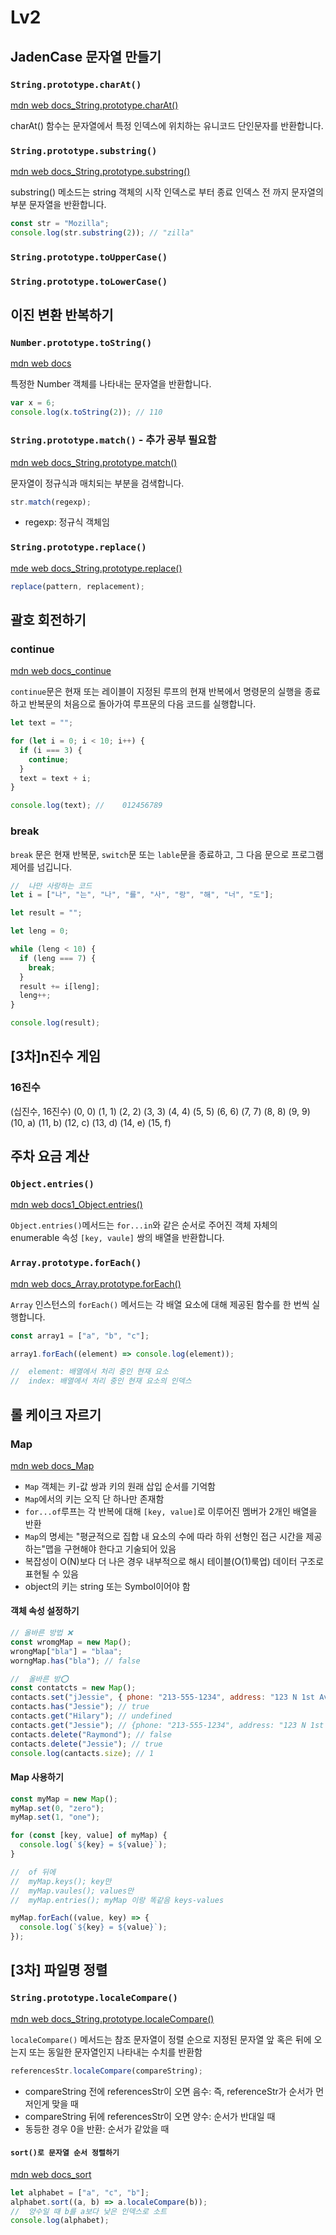 # Lv2

## JadenCase 문자열 만들기

### `String.prototype.charAt()`

[mdn web docs_String.prototype.charAt()]("https://developer.mozilla.org/ko/docs/Web/JavaScript/Reference/Global_Objects/String/charAt")

charAt() 함수는 문자열에서 특정 인덱스에 위치하는 유니코드 단인문자를 반환합니다.

### `String.prototype.substring()`

[mdn web docs_String.prototype.substring()]("https://developer.mozilla.org/ko/docs/Web/JavaScript/Reference/Global_Objects/String/substring")

substring() 메소드는 string 객체의 시작 인덱스로 부터 종료 인덱스 전 까지 문자열의 부분 문자열을 반환합니다.

```js
const str = "Mozilla";
console.log(str.substring(2)); // "zilla"
```

### `String.prototype.toUpperCase()`

### `String.prototype.toLowerCase()`

## 이진 변환 반복하기

### `Number.prototype.toString()`

[mdn web docs]("https://developer.mozilla.org/ko/docs/Web/JavaScript/Reference/Global_Objects/Number/toString")

특정한 Number 객체를 나타내는 문자열을 반환합니다.

```js
var x = 6;
console.log(x.toString(2)); // 110
```

### `String.prototype.match()` - 추가 공부 필요함

[mdn web docs_String.prototype.match()]("https://developer.mozilla.org/ko/docs/Web/JavaScript/Reference/Global_Objects/String/match")

문자열이 정규식과 매치되는 부분을 검색합니다.

```js
str.match(regexp);
```

- regexp: 정규식 객체임

### `String.prototype.replace()`

[mde web docs_String.prototype.replace()]("https://developer.mozilla.org/en-US/docs/Web/JavaScript/Reference/Global_Objects/String/replace")

```js
replace(pattern, replacement);
```

## 괄호 회전하기

### continue

[mdn web docs_continue]("https://developer.mozilla.org/ko/docs/Web/JavaScript/Reference/Statements/continue")

`continue`문은 현재 또는 레이블이 지정된 루프의 현재 반복에서 명령문의 실행을 종료하고 반복문의 처음으로 돌아가여 루프문의 다음 코드를 실행합니다.

```js
let text = "";

for (let i = 0; i < 10; i++) {
  if (i === 3) {
    continue;
  }
  text = text + i;
}

console.log(text); //    012456789
```

### break

`break` 문은 현재 반복문, `switch`문 또는 `lable`문을 종료하고, 그 다음 문으로 프로그램 제어를 넘깁니다.

```js
//  나만 사랑하는 코드
let i = ["나", "는", "나", "를", "사", "랑", "해", "너", "도"];

let result = "";

let leng = 0;

while (leng < 10) {
  if (leng === 7) {
    break;
  }
  result += i[leng];
  leng++;
}

console.log(result);
```

## [3차]n진수 게임

### 16진수

(십진수, 16진수)
(0, 0)
(1, 1)
(2, 2)
(3, 3)
(4, 4)
(5, 5)
(6, 6)
(7, 7)
(8, 8)
(9, 9)
(10, a)
(11, b)
(12, c)
(13, d)
(14, e)
(15, f)

## 주차 요금 계산

### `Object.entries()`

[mdn web docs1_Object.entries()]("https://developer.mozilla.org/ko/docs/Web/JavaScript/Reference/Global_Objects/Object/entries")

`Object.entries()`메서드는 `for...in`와 같은 순서로 주어진 객체 자체의 enumerable 속성 `[key, vaule]` 쌍의 배열을 반환합니다.

### `Array.prototype.forEach()`

[mdn web docs_Array.prototype.forEach()]("https://developer.mozilla.org/ko/docs/Web/JavaScript/Reference/Global_Objects/Array/forEach")

`Array` 인스턴스의 `forEach()` 메서드는 각 배열 요소에 대해 제공된 함수를 한 번씩 실행합니다.

```js
const array1 = ["a", "b", "c"];

array1.forEach((element) => console.log(element));

//  element: 배열에서 처리 중인 현재 요소
//  index: 배열에서 처리 중인 현재 요소의 인덱스
```

## 롤 케이크 자르기

### Map

[mdn web docs_Map]("https://developer.mozilla.org/ko/docs/Web/JavaScript/Reference/Global_Objects/Map")

- `Map` 객체는 키-값 쌍과 키의 원래 삽입 순서를 기억함
- `Map`에서의 키는 오직 단 하나만 존재함
- `for...of`루프는 각 반복에 대해 `[key, value]`로 이루어진 멤버가 2개인 배열을 반환
- `Map`의 명세는 "평균적으로 집합 내 요소의 수에 따라 하위 선형인 접근 시간을 제공하는"맵을 구현해야 한다고 기술되어 있음
- 복잡성이 O(N)보다 더 나은 경우 내부적으로 해시 테이블(O(1)룩업) 데이터 구조로 표현될 수 있음
- object의 키는 string 또는 Symbol이어야 함

#### 객체 속성 설정하기

```js
// 올바른 방법 ❌
const wromgMap = new Map();
wrongMap["bla"] = "blaa";
worngMap.has("bla"); // false
```

```js
//  올바른 방⭕
const contatcts = new Map();
contacts.set("jJessie", { phone: "213-555-1234", address: "123 N 1st Ave" });
contacts.has("Jessie"); // true
contacts.get("Hilary"); // undefined
contacts.get("Jessie"); // {phone: "213-555-1234", address: "123 N 1st Ave"}
contacts.delete("Raymond"); // false
contacts.delete("Jessie"); // true
console.log(cantacts.size); // 1
```

#### Map 사용하기

```js
const myMap = new Map();
myMap.set(0, "zero");
myMap.set(1, "one");

for (const [key, value] of myMap) {
  console.log(`${key} = ${value}`);
}

//  of 뒤에
//  myMap.keys(); key만
//  myMap.vaules(); values만
//  myMap.entries(); myMap 이랑 똑같음 keys-values
```

```js
myMap.forEach((value, key) => {
  console.log(`${key} = ${value}`);
});
```

## [3차] 파일명 정렬

### `String.prototype.localeCompare()`

[mdn web docs_String.prototype.localeCompare()]("https://developer.mozilla.org/ko/docs/Web/JavaScript/Reference/Global_Objects/String/localeCompare")

`localeCompare()` 메서드는 참조 문자열이 정렬 순으로 지정된 문자열 앞 혹은 뒤에 오는지 또는 동일한 문자열인지 나타내는 수치를 반환함

```js
referencesStr.localeCompare(compareString);
```

- compareString 전에 referencesStr이 오면 음수: 즉, referenceStr가 순서가 먼저인게 맞을 때
- compareString 뒤에 referencesStr이 오면 양수: 순서가 반대일 때
- 동등한 경우 0을 반환: 순서가 같았을 때

#### `sort()로 문자열 순서 정렬하기`

[mdn web docs_sort]("https://developer.mozilla.org/ko/docs/Web/JavaScript/Reference/Global_Objects/Array/sort")

```js
let alphabet = ["a", "c", "b"];
alphabet.sort((a, b) => a.localeCompare(b));
//  양수일 때 b를 a보다 낮은 인덱스로 소트
console.log(alphabet);
```
